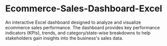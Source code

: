 # Ecommerce-Sales-Dashboard-Excel

An interactive Excel dashboard designed to analyze and visualize ecommerce sales performance. The dashboard provides key performance indicators (KPIs), trends, and category/state-wise breakdowns to help stakeholders gain insights into the business's sales data.
